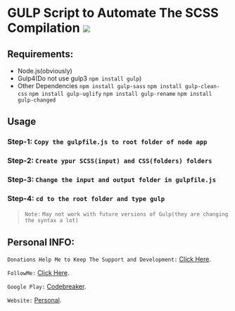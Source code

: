 # GULP Script to Automate The SCSS Compilation ![](https://travis-ci.org/CodeBreaker444/api-merger-for-multipage-json-data-python.svg?branch=master)

## Requirements:
- Node.js(obviously)
- Gulp4(Do not use gulp3 `npm install gulp`)
- Other Dependencies 
  `npm install gulp-sass`
  `npm install gulp-clean-css`
  `npm install gulp-uglify`
  `npm install gulp-rename`
  `npm install gulp-changed`

## Usage
### Step-1: `Copy the gulpfile.js to root folder of node app`
### Step-2: `Create ypur SCSS(input) and CSS(folders) folders`
### Step-3: `Change the input and output folder in gulpfile.js`
### Step-4: `cd to the root folder and type gulp `



> `Note:` `May not work with future versions of Gulp(they are changing the syntax a lot)`

## Personal INFO:
`Donations Help Me to Keep The Support and Development:` [Click Here](https://paypal.me/zer0error).

`FollowMe:` [Click Here](https://facebook.com/zer0error/).

`Google Play:` [Codebreaker](https://play.google.com/store/apps/dev?id=8331274631553271784&hl=en).

`Website:` [Personal](https://govardhanchitrada.me).
